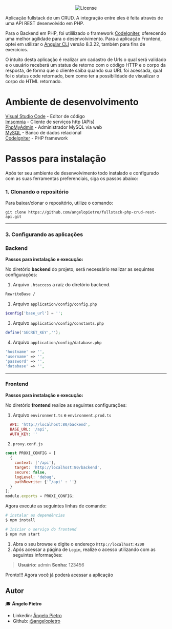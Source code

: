 
<p align="center">
  <img alt="License" src="https://img.shields.io/badge/license-MIT-%2304D361">
</p>


Aplicação fullstack de um CRUD. A integração entre eles é feita através de uma API REST desenvolvido em PHP. 

Para o Backend em PHP, foi utililizado o framework [CodeIgniter](https://codeigniter.com/), oferecendo uma melhor agilidade para o desenvolvimento. Para a aplicação Frontend, optei em utilizar o  [Angular CLI](https://github.com/angular/angular-cli) versão 8.3.22, também para fins de exercícios.

O intuito desta aplicação é realizar um cadastro de Urls o qual será validado e o usuário receberá um status de retorno com o código HTTP e o corpo da resposta, de forma que o cliente saiba quando sua URL foi acessada, qual foi o status code retornado, bem como ter a possibilidade de visualizar o corpo do HTML retornado.
 
# Ambiente de desenvolvimento

[Visual Studio Code](https://code.visualstudio.com/) - Editor de código  
[Imsomnia](https://insomnia.rest/) - Cliente de serviços http (APIs)  
[PhpMyAdmin](https://www.phpmyadmin.net/) - Administrador MySQL via web  
[MySQL](https://www.mysql.com/  ) - Banco de dados relacional  
[CodeIgniter](https://codeigniter.com/) - PHP framework  
 

# Passos para instalação

Após ter seu ambiente de desenvolvimento todo instalado e configurado com as suas ferramentas preferenciais, siga os passos abaixo:
 

### 1. Clonando o repositório

Para baixar/clonar o repositório, utilize o comando:

```git
git clone https://github.com/angelopietro/fullstack-php-crud-rest-api.git
```
---

### 3. Configurando as aplicações

### Backend

**Passos para instalação e execução:**

No diretório **backend** do projeto, será necessário realizar as sequintes configurações:


1. Arquivo `.htaccess` a raíz do diretório backend.
```sh
RewriteBase /
```

1. Arquivo `application/config/config.php` 
```php
$config['base_url'] = '';
```

3. Arquivo `application/config/constants.php`
```php
define('SECRET_KEY','');
```
4. Arquivo `application/config/database.php`
```php
'hostname' => '',
'username' => '',
'password' => '',
'database' => '',
```
 
---

### Frontend 

**Passos para instalação e execução:**

No diretório **frontend** realize as seguintes configurações:


1. Arquivo `environment.ts` e `environment.prod.ts` 

```php
  API: 'http://localhost:80/backend',
  BASE_URL: '/api',
  AUTH_KEY: ''
```

2. `proxy.conf.js`

```js
const PROXI_CONFIG = [
  {
    context: ['/api'],
    target: 'http://localhost:80/backend',
    secure: false,
    logLevel: 'debug',
    pathRewrite: {'^/api' : ''}
  }
];
module.exports = PROXI_CONFIG;
```

Agora execute as seguintes linhas de comando:

```bash
# instalar as dependências
$ npm install

# Iniciar o serviço do frontend
$ npm run start
```


1. Abra o seu browse e digite o endereço `http://localhost:4200`
2. Após acessar a página de `Login`, realize o acesso utilizando com as seguintes informações:

> **Usuário:** admin
> **Senha:** 123456

Pronto!!! Agora você já poderá acessar a aplicação 

## Autor

:mortar_board: **Ângelo Pietro**

- Linkedin: [Ângelo Pietro](https://www.linkedin.com/in/angelopietro/)
- Github: [@angelopietro](https://github.com/angelopietro)